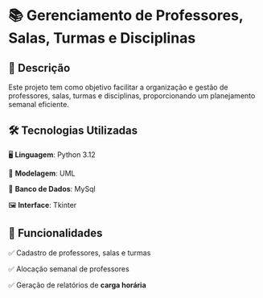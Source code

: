 # 📚 Gerenciamento de Professores, Salas, Turmas e Disciplinas

## 📝 Descrição

Este projeto tem como objetivo facilitar a organização e gestão de professores, salas, turmas e disciplinas, proporcionando um planejamento semanal eficiente.

## 🛠️ Tecnologias Utilizadas

🖥️ **Linguagem**: Python 3.12

📐 **Modelagem**: UML

💾 **Banco de Dados**: MySql

🖼️ **Interface**: Tkinter 

## 🚀 Funcionalidades

✅ Cadastro de professores, salas e turmas

✅ Alocação semanal de professores

✅ Geração de relatórios de **carga horária**